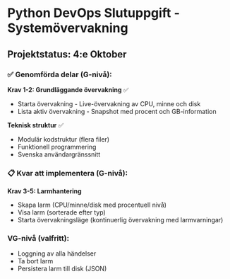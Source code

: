 # Python DevOps Slutuppgift - Systemövervakning

## Projektstatus: 4:e Oktober

### ✅ Genomförda delar (G-nivå):

**Krav 1-2: Grundläggande övervakning** ✅

- Starta övervakning - Live-övervakning av CPU, minne och disk
- Lista aktiv övervakning - Snapshot med procent och GB-information

**Teknisk struktur** ✅

- Modulär kodstruktur (flera filer)
- Funktionell programmering
- Svenska användargränssnitt

### 📋 Kvar att implementera (G-nivå):

**Krav 3-5: Larmhantering**

- Skapa larm (CPU/minne/disk med procentuell nivå)
- Visa larm (sorterade efter typ)
- Starta övervakningsläge (kontinuerlig övervakning med larmvarningar)

### VG-nivå (valfritt):

- Loggning av alla händelser
- Ta bort larm
- Persistera larm till disk (JSON)
